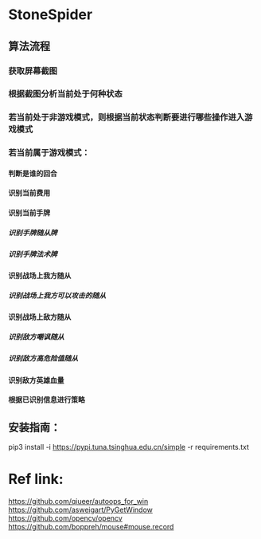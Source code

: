 # StoneSpider
## 算法流程
### 获取屏幕截图
### 根据截图分析当前处于何种状态
### 若当前处于非游戏模式，则根据当前状态判断要进行哪些操作进入游戏模式
### 若当前属于游戏模式：
#### 判断是谁的回合
#### 识别当前费用
#### 识别当前手牌
##### 识别手牌随从牌
##### 识别手牌法术牌
#### 识别战场上我方随从
##### 识别战场上我方可以攻击的随从
#### 识别战场上敌方随从
##### 识别敌方嘲讽随从
##### 识别敌方高危险值随从
#### 识别敌方英雄血量
#### 根据已识别信息进行策略



## 安装指南：
pip3 install  -i https://pypi.tuna.tsinghua.edu.cn/simple -r requirements.txt

# Ref link:
https://github.com/qiueer/autoops_for_win
https://github.com/asweigart/PyGetWindow
https://github.com/opencv/opencv
https://github.com/boppreh/mouse#mouse.record


